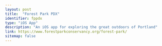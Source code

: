 ```yaml
---
layout: post
title:  "Forest Park PDX"
identifier: fppdx
type: "iOS App"
description: "An iOS app for exploring the great outdoors of Portland"
link: https://www.forestparkconservancy.org/forest-park/
sitemap: false
---
```


